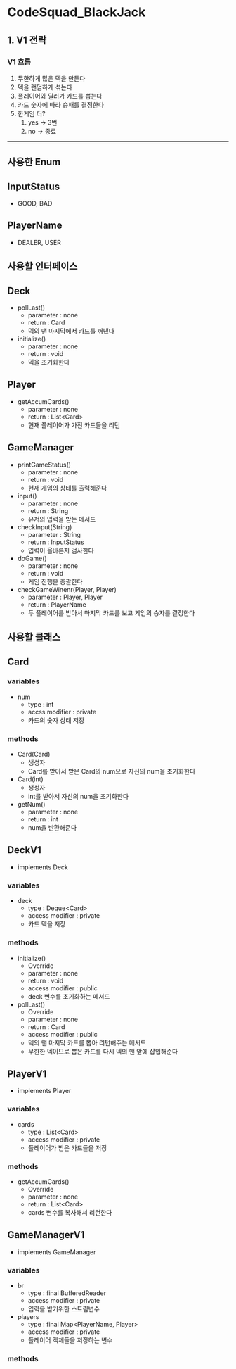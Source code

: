 # CodeSquad_BlackJack

## 1. V1 전략
### V1 흐름
1. 무한하게 많은 덱을 만든다
2. 덱을 랜덤하게 섞는다
3. 플레이어와 딜러가 카드를 뽑는다
4. 카드 숫자에 따라 승패를 결정한다
5. 한게임 더?
   1. yes -> 3번
   2. no -> 종료


--- 
## 사용한 Enum
## InputStatus
- GOOD, BAD

## PlayerName
- DEALER, USER

## 사용할 인터페이스
  
## Deck
- pollLast()
  - parameter : none
  - return : Card
  - 덱의 맨 마지막에서 카드를 꺼낸다
- initialize()
  - parameter : none
  - return : void
  - 덱을 초기화한다

## Player
- getAccumCards()
  - parameter : none
  - return : List\<Card>
  - 현재 플레이어가 가진 카드들을 리턴

## GameManager
- printGameStatus()
  - parameter : none
  - return : void
  - 현재 게임의 상태를 출력해준다
- input()
  - parameter : none
  - return : String
  - 유저의 입력을 받는 메서드
- checkInput(String)
  - parameter : String
  - return : InputStatus
  - 입력이 올바른지 검사한다
- doGame()
  - parameter : none
  - return : void
  - 게임 진행을 총괄한다
- checkGameWinenr(Player, Player)
  - parameter : Player, Player
  - return : PlayerName
  - 두 플레이어를 받아서 마지막 카드를 보고 게임의 승자를 결정한다

## 사용할 클래스

## Card
### variables
- num
  - type : int
  - accss modifier : private
  - 카드의 숫자 상태 저장

### methods
- Card(Card)
  - 생성자
  - Card를 받아서 받은 Card의 num으로 자신의 num을 초기화한다
- Card(int)
  - 생성자
  - int를 받아서 자신의 num을 초기화한다
- getNum()
  - parameter : none
  - return : int
  - num을 반환해준다

## DeckV1
- implements Deck
### variables
- deck
  - type : Deque\<Card>
  - access modifier : private
  - 카드 덱을 저장

### methods
- initialize()
  - Override
  - parameter : none
  - return : void
  - access modifier : public
  - deck 변수를 초기화하는 메서드
- pollLast()
  - Override
  - parameter : none
  - return : Card
  - access modifier : public
  - 덱의 맨 마지막 카드를 뽑아 리턴해주는 메서드
  - 무한한 덱이므로 뽑은 카드를 다시 덱의 맨 앞에 삽입해준다

## PlayerV1
- implements Player
### variables
- cards
  - type : List\<Card>
  - access modifier : private
  - 플레이어가 받은 카드들을 저장

### methods
- getAccumCards()
  - Override
  - parameter : none
  - return : List\<Card>
  - cards 변수를 복사해서 리턴한다 
  
## GameManagerV1
- implements GameManager
### variables
- br
  - type : final BufferedReader
  - access modifier : private
  - 입력을 받기위한 스트림변수
- players
  - type : final Map\<PlayerName, Player>
  - access modifier : private
  - 플레이어 객체들을 저장하는 변수

### methods
